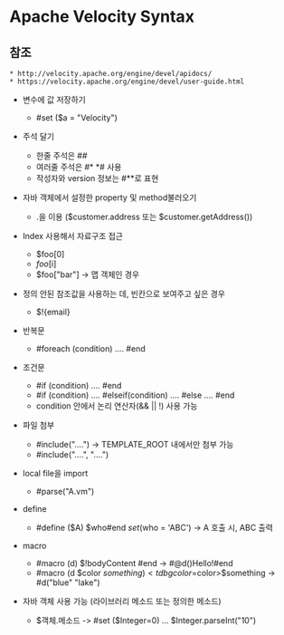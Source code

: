 # Apache Velocity Syntax

## 참조
	* http://velocity.apache.org/engine/devel/apidocs/
	* https://velocity.apache.org/engine/devel/user-guide.html

* 변수에 값 저장하기
	* #set ($a = "Velocity")

* 주석 달기
	* 한줄 주석은 ##
	* 여러줄 주석은 #* *# 사용
	* 작성자와 version 정보는 #**로 표현

* 자바 객체에서 설정한 property 및 method불러오기
	* .을 이용 ($customer.address 또는 $customer.getAddress())

* Index 사용해서 자료구조 접근
	* $foo[0]
	* $foo[$i]
	* $foo["bar"] -> 맵 객체인 경우

* 정의 안된 참조값을 사용하는 데, 빈칸으로 보여주고 싶은 경우
	* $!{email}

* 반복문
	* #foreach (condition) .... #end
	
* 조건문
	* #if (condition) .... #end
	* #if (condition) .... #elseif(condition) .... #else .... #end
	* condition 안에서 논리 연산자(&& || !) 사용 가능

* 파일 첨부
	* #include("....") -> TEMPLATE_ROOT 내에서만 첨부 가능
	* #include("....", "....")

* local file을 import
	* #parse("A.vm")

* define
	* #define ($A) $who#end $set ($who = 'ABC')  ->  A 호출 시, ABC 출력

* macro
	* #macro (d) <tr>$!bodyContent</tr> #end -> #@d()Hello!#end
	* #macro (d $color $something) <td bgcolor=$color>$something</td> -> #d("blue" "lake")

* 자바 객체 사용 가능 (라이브러리 메소드 또는 정의한 메소드)
	* $객체.메소드 ->  #set ($Integer=0) ... $Integer.parseInt("10")
